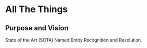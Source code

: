 # All The Things

## Purpose and Vision

State of the Art (SOTA) Named Entity Recognition and Resolution.
